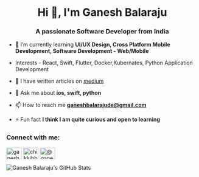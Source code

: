 <h1 align="center">Hi 👋, I'm Ganesh Balaraju</h1>
<h3 align="center">A passionate Software Developer from India</h3>

- 🌱 I’m currently learning **UI/UX Design, Cross Platform Mobile Development, Software Development - Web/Mobile**
- Interests - React, Swift, Flutter, Docker,Kubernates, Python Application Development

- 📝 I have written articles on [medium](medium)

- 💬 Ask me about **ios, swift, python**

- 📫 How to reach me **ganeshbalarajude@gmail.com**

- ⚡ Fun fact **I think I am quite curious and open to learning**

<h3 align="left">Connect with me:</h3>
<p align="left">
<a href="https://linkedin.com/in/ganeshbalaraju" target="blank"><img align="center" src="https://raw.githubusercontent.com/rahuldkjain/github-profile-readme-generator/master/src/images/icons/Social/linked-in-alt.svg" alt="ganeshbalaraju" height="30" width="40" /></a>
<a href="https://instagram.com/chikkibhoii" target="blank"><img align="center" src="https://raw.githubusercontent.com/rahuldkjain/github-profile-readme-generator/master/src/images/icons/Social/instagram.svg" alt="chikkibhoii" height="30" width="40" /></a>
<a href="https://medium.com/@ganeshbalaraju" target="blank"><img align="center" src="https://raw.githubusercontent.com/rahuldkjain/github-profile-readme-generator/master/src/images/icons/Social/medium.svg" alt="@ganeshbalaraju" height="30" width="40" /></a>
</p>

![Ganesh Balaraju's GitHub Stats](https://github-readme-stats.vercel.app/api?username=GaneshMandakapu&show_icons=true&theme=radical)

